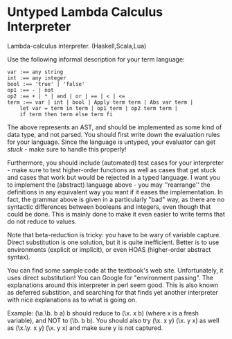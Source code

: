# Untyped Lambda Calculus Interpreter

Lambda-calculus interpreter. (Haskell,Scala,Lua)

Use the following informal description for your term language:

    var :== any string
    int :== any integer
    bool :== 'true' | 'false'
    op1 :== - | not
    op2 :== + | * | and | or | == | < | <=
    term :== var | int | bool | Apply term term | Abs var term |
        let var = term in term | op1 term | op2 term term |
        if term then term else term fi
The above represents an AST, and should be implemented as some kind of data type, and not parsed.
You should first write down the evaluation rules for your language. Since the language is untyped, your evaluator can get *stuck* - make sure to handle this properly!

Furthermore, you should include (automated) test cases for your interpreter - make sure to test higher-order functions as well as cases that get stuck and cases that work but would be rejected in a typed language. I want you to implement the (abstract) language above - you may ''rearrange'' the definitions in any equivalent way you want if it eases the implementation. In fact, the grammar above is given in a particularly "bad" way, as there are no syntactic differences between booleans and integers, even though that could be done. This is mainly done to make it even easier to write terms that do not reduce to values.

Note that beta-reduction is tricky: you have to be wary of variable capture. Direct substitution is one solution, but it is quite inefficient. Better is to use environments (explicit or implicit), or even HOAS (higher-order abstract syntax).

You can find some sample code at the textbook's web site. Unfortunately, it uses direct substitution! You can Google for "environment passing". The explanations around this interpreter in perl seem good. This is also known as deferred substition, and searching for that finds yet another interpreter with nice explanations as to what is going on.

Example: (\a.\b. b a) b should reduce to (\x. x b) (where x is a fresh variable), and NOT to (\b. b b). You should also try (\x. x y) (\x. y x) as well as (\x.\y. x y) (\x. y x) and make sure y is not captured.

